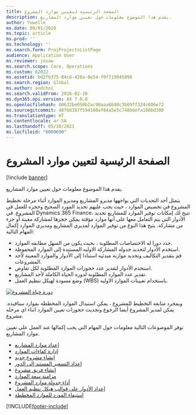 ```yaml
---
title: الصفحة الرئيسية لتعيين موارد المشروع
description: يقدم هذا الموضوع معلومات حول تعيين موارد المشاريع.
author: Yowelle
ms.date: 09/01/2020
ms.topic: article
ms.prod: ''
ms.technology: ''
ms.search.form: ProjProjectsListPage
audience: Application User
ms.reviewer: josaw
ms.search.scope: Core, Operations
ms.custom: 82022
ms.assetid: bd2fb375-84c6-428a-8e54-f0f719045898
ms.search.region: Global
ms.author: andchoi
ms.search.validFrom: 2016-02-28
ms.dyn365.ops.version: AX 7.0.0
ms.openlocfilehash: 00632be050b2ac98aaa6b98c3b09ff324c606e72
ms.sourcegitcommit: 40f68387f594180af64a5e5c748b6efa188bd300
ms.translationtype: HT
ms.contentlocale: ar-SA
ms.lasthandoff: 05/10/2021
ms.locfileid: "6009690"
---
```

# <a name="project-resourcing-home-page"></a>الصفحة الرئيسية لتعيين موارد المشروع

[!include [banner](../includes/banner.md)]

يقدم هذا الموضوع معلومات حول تعيين موارد المشاريع.

يتمثل أحد التحديات التي يواجهها مديرو المشاريع ومديرو الموارد أثناء مرحلة تخطيط المشروع في تخصيص الموارد ، حيث يجب عليهم تحديد المورد الصحيح وحجزه للعمل في المشروع. في Dynamics 365 Finance، تتيح لك إمكانات توفير الموارد للمشاريع تحديد الأدوار التي يتم التعامل معها على أنها موارد مؤقتة يمكن حجزها لمشاركة معينة أو جزء من مشاركة. يتيح هذا النوع من توفير الموارد لمديري المشاريع ومديري الموارد إكمال المهام التالية:

- حدد دورا له الاختصاصات المطلوبة ، بحيث يكون من السهل مطابقه الموارد.
- استخدم الأدوار لتحديد جدوله المشاركة الاوليه المستندة إلى الموارد المحفوظة.
- قم بتقدير التكاليف وتحديد موازنة مبدئيه استنادا إلى الأدوار والموارد المعينة لأحد المشروعات.
- استخدم الأدوار لتقدير عدد حجوزات الموارد المطلوبة لكل تفاوض.
- تقدير عدد الموارد المطلوبة لدوره الحياة الكاملة لأحد المشاريع.
- وضع مسودة لهيكل تنظيم العمل (WBS) باستخدام تعيينات الموارد الاوليه.

[![دورة حياة المشروع](./media/projectresourcing02-1024x812.jpg)](./media/projectresourcing02.jpg)

وبمجرد متابعه التخطيط للمشروع ، يمكن استبدال الموارد المخططة بموارد ستافيده. يمكن لمدير المشروع أيضا الرجوع وتحديث حجوزات تعيين الموارد اثناء اي مرحله مشروع.

توفر الموضوعات التالية معلومات حول المهام التي يجب إكمالها عند العمل على تعيين موارد المشاريع.

- [إعداد موارد المشاريع](set-up-project-resources.md)
- [إدارة كفاءات الموارد](manage-resource-competencies.md)
- [إنشاء مشروع جديد](create-new-project.md)
- [إعداد التسعير المستند إلى الدور](set-up-role-based-pricing.md)
- [إنشاء فريق مشروع](create-project-team.md)
- [مزامنة سعة الموارد](synchronize-resource-capacity.md)
- [أداء جدولة موارد المشروع](project-scheduling-performance.md)
- [إعداد الأدوار على قوالب هيكل تنظيم العمل](set-up-roles-wbs-template.md)
- [استيفاء المورد للموارد المخططة](resource-fulfillment-planned-resources.md)


[!INCLUDE[footer-include](../includes/footer-banner.md)]